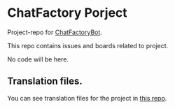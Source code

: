 # ChatFactory Porject

Project-repo for [ChatFactoryBot](https://t.me/ChatFactoryBot).

This repo contains issues and boards related to project.

No code will be here.

## Translation files.

You can see translation files for the project in [this repo](https://github.com/vd2org/chatfabric-templates).
